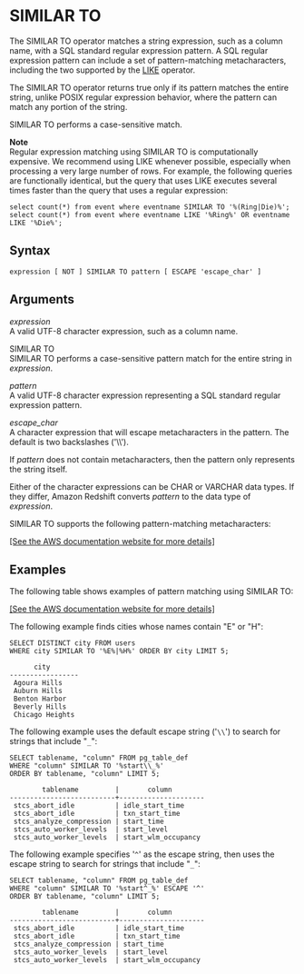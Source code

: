 # SIMILAR TO<a name="pattern-matching-conditions-similar-to"></a>

The SIMILAR TO operator matches a string expression, such as a column name, with a SQL standard regular expression pattern\. A SQL regular expression pattern can include a set of pattern\-matching metacharacters, including the two supported by the [LIKE](r_patternmatching_condition_like.md) operator\. 

The SIMILAR TO operator returns true only if its pattern matches the entire string, unlike POSIX regular expression behavior, where the pattern can match any portion of the string\. 

SIMILAR TO performs a case\-sensitive match\. 

**Note**  
Regular expression matching using SIMILAR TO is computationally expensive\. We recommend using LIKE whenever possible, especially when processing a very large number of rows\. For example, the following queries are functionally identical, but the query that uses LIKE executes several times faster than the query that uses a regular expression:  

```
select count(*) from event where eventname SIMILAR TO '%(Ring|Die)%'; 
select count(*) from event where eventname LIKE '%Ring%' OR eventname LIKE '%Die%';
```

## Syntax<a name="pattern-matching-conditions-similar-to-synopsis"></a>

```
expression [ NOT ] SIMILAR TO pattern [ ESCAPE 'escape_char' ]
```

## Arguments<a name="pattern-matching-conditions-similar-to-arguments"></a>

 *expression*   
A valid UTF\-8 character expression, such as a column name\. 

SIMILAR TO  
SIMILAR TO performs a case\-sensitive pattern match for the entire string in *expression*\. 

 *pattern*   
A valid UTF\-8 character expression representing a SQL standard regular expression pattern\. 

 *escape\_char*   
A character expression that will escape metacharacters in the pattern\. The default is two backslashes \('\\\\'\)\. 

If *pattern* does not contain metacharacters, then the pattern only represents the string itself\.

Either of the character expressions can be CHAR or VARCHAR data types\. If they differ, Amazon Redshift converts *pattern* to the data type of *expression*\. 

SIMILAR TO supports the following pattern\-matching metacharacters: 

[\[See the AWS documentation website for more details\]](http://docs.aws.amazon.com/redshift/latest/dg/pattern-matching-conditions-similar-to.html)

## Examples<a name="pattern-matching-conditions-similar-to-examples"></a>

The following table shows examples of pattern matching using SIMILAR TO:

[\[See the AWS documentation website for more details\]](http://docs.aws.amazon.com/redshift/latest/dg/pattern-matching-conditions-similar-to.html)

The following example finds cities whose names contain "E" or "H": 

```
SELECT DISTINCT city FROM users
WHERE city SIMILAR TO '%E%|%H%' ORDER BY city LIMIT 5;

      city
-----------------
 Agoura Hills
 Auburn Hills
 Benton Harbor
 Beverly Hills
 Chicago Heights
```

The following example uses the default escape string \('`\\`'\) to search for strings that include "`_`":

```
SELECT tablename, "column" FROM pg_table_def
WHERE "column" SIMILAR TO '%start\\_%'
ORDER BY tablename, "column" LIMIT 5;

        tablename         |       column
--------------------------+---------------------
 stcs_abort_idle          | idle_start_time
 stcs_abort_idle          | txn_start_time
 stcs_analyze_compression | start_time
 stcs_auto_worker_levels  | start_level
 stcs_auto_worker_levels  | start_wlm_occupancy
```

The following example specifies '`^`' as the escape string, then uses the escape string to search for strings that include "`_`": 

```
SELECT tablename, "column" FROM pg_table_def
WHERE "column" SIMILAR TO '%start^_%' ESCAPE '^'
ORDER BY tablename, "column" LIMIT 5;

        tablename         |       column
--------------------------+---------------------
 stcs_abort_idle          | idle_start_time
 stcs_abort_idle          | txn_start_time
 stcs_analyze_compression | start_time
 stcs_auto_worker_levels  | start_level
 stcs_auto_worker_levels  | start_wlm_occupancy
```